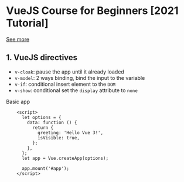 # VueJS Course for Beginners [2021 Tutorial]

[See more](https://www.youtube.com/watch?v=FXpIoQ_rT_c&t=394s)

## 1. VueJS directives

- `v-cloak`: pause the app until it already loaded
- `v-model`: 2 ways binding, bind the input to the variable
- `v-if`: conditional insert element to the `DOM`
- `v-show`: conditional set the `display` attribute to `none`

Basic app

```vue
    <script>
      let options = {
        data: function () {
          return {
            greeting: 'Hello Vue 3!',
            isVisible: true,
          };
        },
      };
      let app = Vue.createApp(options);

      app.mount('#app');
    </script>
```
